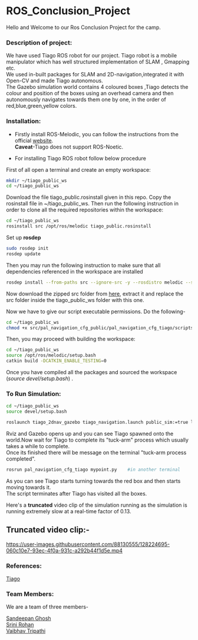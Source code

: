 #                     ROS_Conclusion_Project

Hello and Welcome to our Ros Conclusion Project for the camp.

### Description of project:

​We have used  Tiago ROS robot for our project. Tiago robot is a mobile manipulator which has well structured implementation of SLAM , Gmapping etc.  
We used in-built packages for SLAM and 2D-navigation,integrated it with Open-CV and made Tiago autonomous.  
The Gazebo simulation world contains 4 coloured boxes ,Tiago detects the colour and position of the boxes using an overhead camera and then autonomously navigates towards them one by one, in the order of red,blue,green,yellow colors.

### Installation:

- Firstly install ROS-Melodic, you can follow the instructions from the official [website](http://wiki.ros.org/melodic/Installation/Ubuntu).  
 **Caveat**-Tiago does not support ROS-Noetic.

- For installing Tiago ROS robot follow below procedure

First of all open a terminal and create an empty workspace: 

```bash
mkdir ~/tiago_public_ws
cd ~/tiago_public_ws
```

Download the file tiago_public.rosinstall given in this repo. Copy the rosinstall file in ~/tiago_public_ws. Then run the following instruction in order to clone all the required repositories within the workspace:

```bash
cd ~/tiago_public_ws
rosinstall src /opt/ros/melodic tiago_public.rosinstall
```


Set up **rosdep**  

  ```bash
sudo rosdep init
rosdep update
```   

Then you may run the following instruction to make sure that all dependencies referenced in the workspace are installed 

```bash
rosdep install --from-paths src --ignore-src -y --rosdistro melodic --skip-keys="opencv2 opencv2-nonfree pal_laser_filters speed_limit_node sensor_to_cloud hokuyo_node libdw-dev python-graphitesend-pip python-statsd pal_filters pal_vo_server pal_usb_utils pal_pcl pal_pcl_points_throttle_and_filter pal_karto pal_local_joint_control camera_calibration_files pal_startup_msgs pal-orbbec-openni2 dummy_actuators_manager pal_local_planner gravity_compensation_controller current_limit_controller dynamic_footprint dynamixel_cpp tf_lookup opencv3 joint_impedance_trajectory_controller"
```
Now download the zipped src folder from [here](https://drive.google.com/file/d/1KvNoOdO7b1oyGpVaGhazCAAMgvIiR6-y/view?usp=sharing), extract it and replace the src folder inside the tiago_public_ws folder with this one.  
  
Now we have to give our script executable permissions. Do the following-  

```bash  
cd ~/tiago_public_ws
chmod +x src/pal_navigation_cfg_public/pal_navigation_cfg_tiago/scripts/mypoint.py
```

Then, you may proceed with building the workspace: 

```bash
cd ~/tiago_public_ws
source /opt/ros/melodic/setup.bash
catkin build -DCATKIN_ENABLE_TESTING=0
```
    
Once you have compiled all the packages and sourced the workspace (*source devel/setup.bash*) .  
  
  
### To Run Simulation:

```bash
cd ~/tiago_public_ws
source devel/setup.bash
```

```bash
roslaunch tiago_2dnav_gazebo tiago_navigation.launch public_sim:=true lost:=true
```  

Rviz and Gazebo opens up and you can see Tiago spawned onto the world.Now wait for Tiago to complete its "tuck-arm" process which usually takes a while to complete.  
Once its finished there will be message on the terminal "tuck-arm process completed".
  

```bash
rosrun pal_navigation_cfg_tiago mypoint.py    #in another terminal
```  

As you can see Tiago starts turning towards the red box and then starts moving towards it.  
The script terminates after Tiago has visited all the boxes.
  
Here's a **truncated** video clip of the simulation running as the simulation is running extremely slow at a real-time factor of 0.13.  

## Truncated video clip:-

https://user-images.githubusercontent.com/88130555/128224695-060c10e7-93ec-4f0a-931c-a292b44f1d5e.mp4

### References:
[Tiago](http://wiki.ros.org/Robots/TIAGo/Tutorials)

### Team Members:

We are a team of three members-

[Sandeepan Ghosh](https://github.com/san2130)  
[Srini Rohan](https://github.com/Srini-Rohan)  
[Vaibhav Tripathi](https://github.com/oyetripathi)
